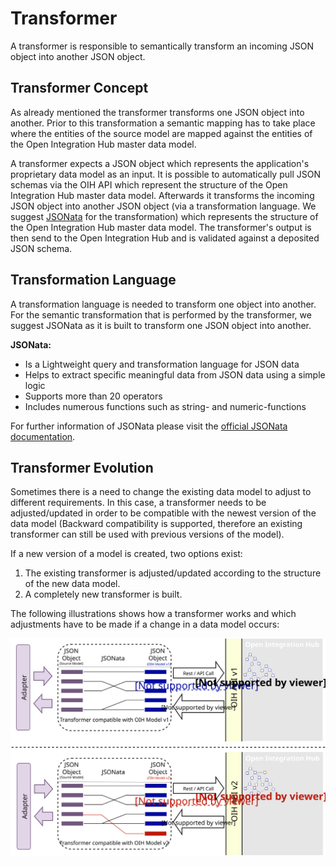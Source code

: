 # Transformer

A transformer is responsible to semantically transform an incoming JSON object into another JSON object.

## Transformer Concept
As already mentioned the transformer transforms one JSON object into another. Prior to this transformation a semantic mapping has to take place where the entities of the source model are mapped against the entities of the Open Integration Hub master data model.

A transformer expects a JSON object which represents the application's proprietary data model as an input. It is possible to automatically pull JSON schemas via the OIH API which represent the structure of the Open Integration Hub master data model. Afterwards it transforms the incoming JSON object into another JSON object (via a transformation language. We suggest [JSONata](http://jsonata.org/) for the transformation) which represents the structure of the Open Integration Hub master data model. The transformer's output is then send to the Open Integration Hub and is validated against a deposited JSON schema.

## Transformation Language
A transformation language is needed to transform one object into another. For the semantic transformation that is performed by the transformer, we suggest JSONata as it is built to transform one JSON object into another.

**JSONata:**
- Is a Lightweight query and transformation language for JSON data
- Helps to extract specific meaningful data from JSON data using a simple logic
- Supports more than 20 operators
- Includes numerous functions such as string- and numeric-functions

For further information of JSONata please visit the [official JSONata documentation](http://jsonata.org/).

## Transformer Evolution
Sometimes there is a need to change the existing data model to adjust to different requirements. In this case, a transformer needs to be adjusted/updated in order to be compatible with the newest version of the data model (Backward compatibility is supported, therefore an existing transformer can still be used with previous versions of the model).

If a new version of a model is created, two options exist:
1. The existing transformer is adjusted/updated according to the structure of the new data model.
2. A completely new transformer is built.

The following illustrations shows how a transformer works and which adjustments have to be made if a change in a data model occurs:

![TransformerEvolution](Assets/TransformerEvolution.svg)
